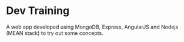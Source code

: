 # Dev Training
A web app developed using MongoDB, Express, AngularJS and Nodejs (MEAN stack) to try out some concepts.
